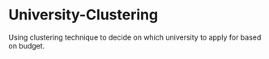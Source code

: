 # University-Clustering
Using clustering technique to decide on which university to apply for based on budget.
